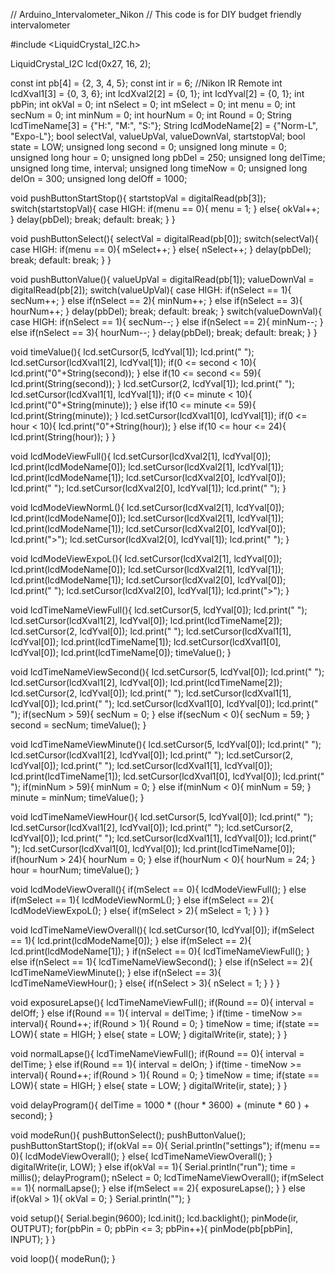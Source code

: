 // Arduino_Intervalometer_Nikon
// This code is for DIY budget friendly intervalometer

#include <LiquidCrystal_I2C.h>

LiquidCrystal_I2C lcd(0x27, 16, 2);

const int pb[4] = {2, 3, 4, 5};
const int ir = 6; //Nikon IR Remote
int lcdXval1[3] = {0, 3, 6};
int lcdXval2[2] = {0, 1};
int lcdYval[2] = {0, 1};
int pbPin;
int okVal = 0;
int nSelect = 0;
int mSelect = 0;
int menu = 0;
int secNum = 0;
int minNum = 0;
int hourNum = 0;
int Round = 0;
String lcdTimeName[3] = {"H:", "M:", "S:"};
String lcdModeName[2] = {"Norm-L", "Expo-L"};
bool selectVal, valueUpVal, valueDownVal, startstopVal;
bool state = LOW;
unsigned long second = 0;
unsigned long minute = 0;
unsigned long hour = 0;
unsigned long pbDel = 250;
unsigned long delTime;
unsigned long time, interval;
unsigned long timeNow = 0;
unsigned long delOn = 300;
unsigned long delOff = 1000;

void pushButtonStartStop(){
  startstopVal = digitalRead(pb[3]);
  switch(startstopVal){
    case HIGH:
      if(menu == 0){
        menu = 1;
      }
      else{
        okVal++;
      }
      delay(pbDel);
      break;
    default:
      break;
  }
}

void pushButtonSelect(){
  selectVal = digitalRead(pb[0]);
  switch(selectVal){
    case HIGH:
      if(menu == 0){
        mSelect++;
      }
      else{
        nSelect++;
      }
      delay(pbDel);
      break;
    default:
      break;
  }
}

void pushButtonValue(){
  valueUpVal = digitalRead(pb[1]);
  valueDownVal = digitalRead(pb[2]);
  switch(valueUpVal){
    case HIGH:
      if(nSelect == 1){
        secNum++;
      }
      else if(nSelect == 2){
        minNum++;
      }
      else if(nSelect == 3){
        hourNum++;
      }
      delay(pbDel);
      break;
    default:
      break;
  }
  switch(valueDownVal){
    case HIGH:
      if(nSelect == 1){
        secNum--;
      }
      else if(nSelect == 2){
        minNum--;
      }
      else if(nSelect == 3){
        hourNum--;
      }
      delay(pbDel);
      break;
    default:
      break;
  }
}

void timeValue(){
  lcd.setCursor(5, lcdYval[1]);
  lcd.print(" ");
  lcd.setCursor(lcdXval1[2], lcdYval[1]);
  if(0 <= second < 10){
    lcd.print("0"+String(second));
  }
  else if(10 <= second <= 59){
    lcd.print(String(second));
  }
  lcd.setCursor(2, lcdYval[1]);
  lcd.print(" ");
  lcd.setCursor(lcdXval1[1], lcdYval[1]);
  if(0 <= minute < 10){
    lcd.print("0"+String(minute));
  }
  else if(10 <= minute <= 59){
    lcd.print(String(minute));
  }
  lcd.setCursor(lcdXval1[0], lcdYval[1]);
  if(0 <= hour < 10){
    lcd.print("0"+String(hour));
  }
  else if(10 <= hour <= 24){
    lcd.print(String(hour));
  }
}

void lcdModeViewFull(){
  lcd.setCursor(lcdXval2[1], lcdYval[0]);
  lcd.print(lcdModeName[0]);
  lcd.setCursor(lcdXval2[1], lcdYval[1]);
  lcd.print(lcdModeName[1]);
  lcd.setCursor(lcdXval2[0], lcdYval[0]);
  lcd.print(" ");
  lcd.setCursor(lcdXval2[0], lcdYval[1]);
  lcd.print(" ");
}

void lcdModeViewNormL(){
  lcd.setCursor(lcdXval2[1], lcdYval[0]);
  lcd.print(lcdModeName[0]);
  lcd.setCursor(lcdXval2[1], lcdYval[1]);
  lcd.print(lcdModeName[1]);
  lcd.setCursor(lcdXval2[0], lcdYval[0]);
  lcd.print(">");
  lcd.setCursor(lcdXval2[0], lcdYval[1]);
  lcd.print(" ");
}

void lcdModeViewExpoL(){
  lcd.setCursor(lcdXval2[1], lcdYval[0]);
  lcd.print(lcdModeName[0]);
  lcd.setCursor(lcdXval2[1], lcdYval[1]);
  lcd.print(lcdModeName[1]);
  lcd.setCursor(lcdXval2[0], lcdYval[0]);
  lcd.print(" ");
  lcd.setCursor(lcdXval2[0], lcdYval[1]);
  lcd.print(">");
}

void lcdTimeNameViewFull(){
  lcd.setCursor(5, lcdYval[0]);
  lcd.print(" ");
  lcd.setCursor(lcdXval1[2], lcdYval[0]);
  lcd.print(lcdTimeName[2]);
  lcd.setCursor(2, lcdYval[0]);
  lcd.print(" ");
  lcd.setCursor(lcdXval1[1], lcdYval[0]);
  lcd.print(lcdTimeName[1]);
  lcd.setCursor(lcdXval1[0], lcdYval[0]);
  lcd.print(lcdTimeName[0]);
  timeValue();
}

void lcdTimeNameViewSecond(){
  lcd.setCursor(5, lcdYval[0]);
  lcd.print(" ");
  lcd.setCursor(lcdXval1[2], lcdYval[0]);
  lcd.print(lcdTimeName[2]);
  lcd.setCursor(2, lcdYval[0]);
  lcd.print(" ");
  lcd.setCursor(lcdXval1[1], lcdYval[0]);
  lcd.print(" ");
  lcd.setCursor(lcdXval1[0], lcdYval[0]);
  lcd.print(" ");
  if(secNum > 59){
    secNum = 0;
  }
  else if(secNum < 0){
    secNum = 59;
  }
  second = secNum;
  timeValue();
}

void lcdTimeNameViewMinute(){
  lcd.setCursor(5, lcdYval[0]);
  lcd.print(" ");
  lcd.setCursor(lcdXval1[2], lcdYval[0]);
  lcd.print(" ");
  lcd.setCursor(2, lcdYval[0]);
  lcd.print(" ");
  lcd.setCursor(lcdXval1[1], lcdYval[0]);
  lcd.print(lcdTimeName[1]);
  lcd.setCursor(lcdXval1[0], lcdYval[0]);
  lcd.print(" ");
  if(minNum > 59){
    minNum = 0;
  }
  else if(minNum < 0){
    minNum = 59;
  }
  minute = minNum;
  timeValue();
}

void lcdTimeNameViewHour(){
  lcd.setCursor(5, lcdYval[0]);
  lcd.print(" ");
  lcd.setCursor(lcdXval1[2], lcdYval[0]);
  lcd.print(" ");
  lcd.setCursor(2, lcdYval[0]);
  lcd.print(" ");
  lcd.setCursor(lcdXval1[1], lcdYval[0]);
  lcd.print(" ");
  lcd.setCursor(lcdXval1[0], lcdYval[0]);
  lcd.print(lcdTimeName[0]);
  if(hourNum > 24){
    hourNum = 0;
  }
  else if(hourNum < 0){
    hourNum = 24;
  }
  hour = hourNum;
  timeValue();
}

void lcdModeViewOverall(){
  if(mSelect == 0){
    lcdModeViewFull();
  }
  else if(mSelect == 1){
    lcdModeViewNormL();
  }
  else if(mSelect == 2){
    lcdModeViewExpoL();
  }
  else{
    if(mSelect > 2){
      mSelect = 1;
    }
  }
}

void lcdTimeNameViewOverall(){
  lcd.setCursor(10, lcdYval[0]);
  if(mSelect == 1){
    lcd.print(lcdModeName[0]);
  }
  else if(mSelect == 2){
    lcd.print(lcdModeName[1]);
  }
  if(nSelect == 0){
    lcdTimeNameViewFull();
  }
  else if(nSelect == 1){
    lcdTimeNameViewSecond();
  }
  else if(nSelect == 2){
    lcdTimeNameViewMinute();
  }
  else if(nSelect == 3){
    lcdTimeNameViewHour();
  }
  else{
    if(nSelect > 3){
      nSelect = 1;
    }
  }
}

void exposureLapse(){
  lcdTimeNameViewFull();
  if(Round == 0){
    interval = delOff;
  }
  else if(Round == 1){
    interval = delTime;
  }
  if(time - timeNow >= interval){
    Round++;
    if(Round > 1){
      Round = 0;
    }
    timeNow = time;
    if(state == LOW){
      state = HIGH;
    }
    else{
      state = LOW;
    }
    digitalWrite(ir, state);
  }
}

void normalLapse(){
  lcdTimeNameViewFull();
  if(Round == 0){
    interval = delTime;
  }
  else if(Round == 1){
    interval = delOn;
  }
  if(time - timeNow >= interval){
    Round++;
    if(Round > 1){
      Round = 0;
    }
    timeNow = time;
    if(state == LOW){
      state = HIGH;
    }
    else{
      state = LOW;
    }
    digitalWrite(ir, state);
  }
}

void delayProgram(){
  delTime = 1000 * ((hour * 3600) + (minute * 60 ) + second);
}

void modeRun(){
  pushButtonSelect();
  pushButtonValue();
  pushButtonStartStop();
  if(okVal == 0){
    Serial.println("settings");
    if(menu == 0){
      lcdModeViewOverall();
    }
    else{
      lcdTimeNameViewOverall();
    }
    digitalWrite(ir, LOW);
  }
  else if(okVal == 1){
    Serial.println("run");
    time = millis();
    delayProgram();
    nSelect = 0;
    lcdTimeNameViewOverall();
    if(mSelect == 1){
      normalLapse();
    }
    else if(mSelect == 2){
      exposureLapse();
    }
  }
  else if(okVal > 1){
    okVal = 0;
  }
  Serial.println("");
}

void setup(){
  Serial.begin(9600);
  lcd.init();
  lcd.backlight();
  pinMode(ir, OUTPUT);
  for(pbPin = 0; pbPin <= 3; pbPin++){
    pinMode(pb[pbPin], INPUT);
  }
}

void loop(){
  modeRun();
}


